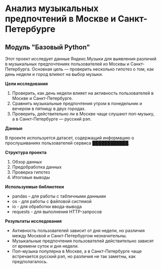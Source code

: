 # Анализ музыкальных предпочтений в Москве и Санкт-Петербурге
## Модуль "Базовый Python"
Этот проект исследует данные Яндекс.Музыки для выявления различий в 
музыкальных предпочтениях пользователей из Москвы и Санкт-Петербурга. 
Основная цель — проверить несколько гипотез о том, как день недели и 
город влияют на выбор музыки.

**Цели исследования**
1. Проверить, как день недели влияет на активность пользователей в Москве 
и Санкт-Петербурге.
2. Сравнить музыкальные предпочтения утром в понедельник и вечером в 
пятницу в двух городах.
3. Проверить, действительно ли в Москве чаще слушают поп-музыку, а в 
Санкт-Петербурге — русский рэп.

**Данные**

В проекте используется датасет, содержащий 
информацию о прослушиваниях пользователей сервиса ████████████.

**Структура проекта**
1. Обзор данных
2. Предобработка данных
3. Проверка гипотез
4. Итоговые выводы

**Используемые библиотеки**
* pandas – для работы с табличными данными
* os - для работы с файловой системой
* io - для обработки ввода-вывода
* requests - для выполнения HTTP-запросов

**Результаты исследования**
* Активность пользователей зависит от дня недели, но различия между 
Москвой и Санкт-Петербургом незначительны.
* Музыкальные предпочтения пользователей действительно зависят от времени 
суток и дня недели.
* Поп-музыка популярна в Москве, а в Санкт-Петербурге чаще встречается 
русский рэп, но различия не так заметны, как предполагалось.

